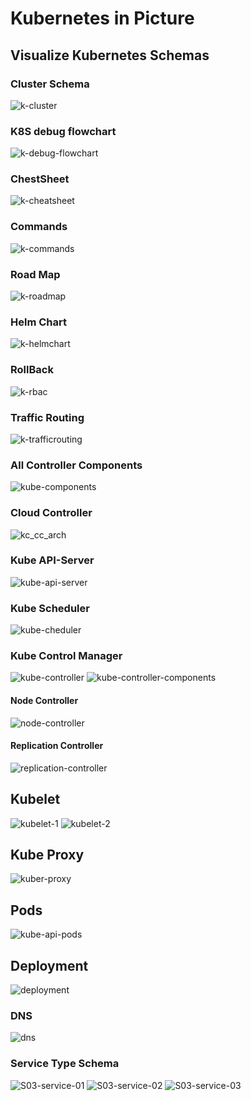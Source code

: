 # Kubernetes in Picture

## Visualize Kubernetes Schemas

### Cluster Schema

![k-cluster]

### K8S debug flowchart

![k-debug-flowchart]

### ChestSheet

![k-cheatsheet]

### Commands

![k-commands]

### Road Map

![k-roadmap]

### Helm Chart

![k-helmchart]

### RollBack

![k-rbac]

### Traffic Routing

![k-trafficrouting]

### All Controller Components

![kube-components]

### Cloud Controller

![kc_cc_arch]

### Kube API-Server

![kube-api-server]

### Kube Scheduler

![kube-cheduler]

### Kube Control Manager

![kube-controller]
![kube-controller-components]

#### Node Controller

![node-controller]

#### Replication Controller

![replication-controller]

## Kubelet

![kubelet-1]
![kubelet-2]

## Kube Proxy

![kuber-proxy]

## Pods

![kube-api-pods]

## Deployment

![deployment]

### DNS

![dns]

### Service Type Schema

![S03-service-01]
![S03-service-02]
![S03-service-03]

<!-- links -->
[k-debug-flowchart]: ../../assets/kuber/cheatsheet/cs-k8s-debug-flowchart.png
[k-cheatsheet]: ../../assets/kuber/cheatsheet/cs-CheatSheet.jpg
[k-commands]: ../../assets/kuber/cheatsheet/cs-commands.jpg
[k-roadmap]: ../../assets/kuber/cheatsheet/cs-roadmap.gif
[k-cluster]: ../../assets/kuber/cheatsheet/cs-kcluster.jpeg
[k-helmchart]: ../../assets/kuber/cheatsheet/cs-HelmChart.jpg
[k-rbac]: ../../assets/kuber/cheatsheet/cs-krbacobj.png
[k-trafficrouting]: ../../assets/kuber/cheatsheet/cs-k8s-traffic_routing.gif

[S03-service-01]: ../../assets/kuber/babaei/S03-service-01.png
[S03-service-02]: ../../assets/kuber/babaei/S03-service-02.jpg
[S03-service-03]: ../../assets/kuber/babaei/S03-service-03.png

[kube-components]: ../../assets/kuber/babaei/S02-kube-components.png
[kube-api-server]: ../../assets/kuber/babaei/S02-kube-components-api-server.png
[kube-cheduler]: ../../assets/kuber/babaei/S02-kube-components-schedular.png
[kube-controller]: ../../assets/kuber/babaei/S02-kube-components-control-manager.png
[node-controller]: ../../assets/kuber/babaei/S02-kube-components-node-controller.png
[replication-controller]: ../../assets/kuber/babaei/S02-kube-components-replication-controller.png
[kube-controller-components]: ../../assets/kuber/babaei/S02-kube-components-control-manager-components.png
[kubelet-1]: ../../assets/kuber/babaei/S02-kube-components-kubelet-1.png
[kubelet-2]: ../../assets/kuber/babaei/S02-kube-components-kubelet-2.png
[kuber-proxy]: ../../assets/kuber/babaei/S02-kube-components-kube-proxy.png
[kc_cc_arch]: ../../assets/kuber/babaei/S01-kuber-cloud-arch.png
[kube-api-pods]: ../../assets/kuber/babaei/S02-kube-api-pods.png

[deployment]: ../../assets/kuber/babaei/S03-deployment.png
[dns]: ../../assets/kuber/babaei/S03-DNS.png